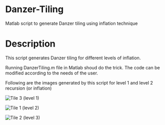 # Danzer-Tiling
Matlab script to generate Danzer tiling using inflation technique 

# Description
This script generates Danzer tiling for different levels of inflation. 

Running DanzerTiling.m file in Matlab shoud do the trick. The code can be modified according to the needs of the user.

Following are the images generated by this script for level 1 and level 2 recursion (or inflation)

![Tile 3 (level 1)](https://user-images.githubusercontent.com/6859460/130555809-fa96bafc-eb9c-4779-a1a7-d24e67ea6bfd.png)

![Tile 1 (level 2)](https://user-images.githubusercontent.com/6859460/130555829-8b3b4539-bfc5-4589-a6c6-3ec845389fea.png)

![Tile 2 (level 3)](https://user-images.githubusercontent.com/6859460/130556088-3b79341e-598d-49e2-b81f-b86abe6d61e9.png)
